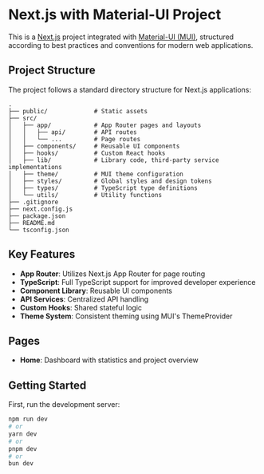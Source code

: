 # Next.js with Material-UI Project

This is a [Next.js](https://nextjs.org/) project integrated with [Material-UI (MUI)](https://mui.com/), structured according to best practices and conventions for modern web applications.

## Project Structure

The project follows a standard directory structure for Next.js applications:

```
.
├── public/             # Static assets
├── src/
│   ├── app/            # App Router pages and layouts
│   │   ├── api/        # API routes
│   │   └── ...         # Page routes
│   ├── components/     # Reusable UI components
│   ├── hooks/          # Custom React hooks
│   ├── lib/            # Library code, third-party service implementations
│   ├── theme/          # MUI theme configuration
│   ├── styles/         # Global styles and design tokens
│   ├── types/          # TypeScript type definitions
│   └── utils/          # Utility functions
├── .gitignore
├── next.config.js
├── package.json
├── README.md
└── tsconfig.json
```

## Key Features

- **App Router**: Utilizes Next.js App Router for page routing
- **TypeScript**: Full TypeScript support for improved developer experience
- **Component Library**: Reusable UI components
- **API Services**: Centralized API handling
- **Custom Hooks**: Shared stateful logic
- **Theme System**: Consistent theming using MUI's ThemeProvider

## Pages

- **Home**: Dashboard with statistics and project overview

## Getting Started

First, run the development server:

```bash
npm run dev
# or
yarn dev
# or
pnpm dev
# or
bun dev
```
